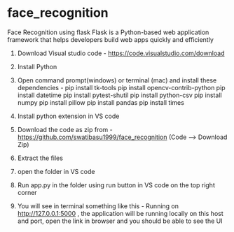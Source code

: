 # face_recognition
Face Recognition using flask
Flask is a Python-based web application framework that helps developers build web apps quickly and efficiently

1. Download Visual studio code - https://code.visualstudio.com/download
2. Install Python
3. Open command prompt(windows) or terminal (mac) and install these dependencies -
pip install tk-tools
pip install opencv-contrib-python
pip install datetime
pip install pytest-shutil
pip install python-csv
pip install numpy
pip install pillow 
pip install pandas
pip install times

4. Install python extension in VS code
5. Download the code as zip from - https://github.com/swatibasu1999/face_recognition (Code --> Download Zip)
6. Extract the files
7. open the folder in VS code
8. Run app.py in the folder using run button in VS code on the top right corner
9. You will see in terminal something like this -  Running on http://127.0.0.1:5000 , the application will be running locally on this host and port, open the link in browser and you should be able to see the UI
